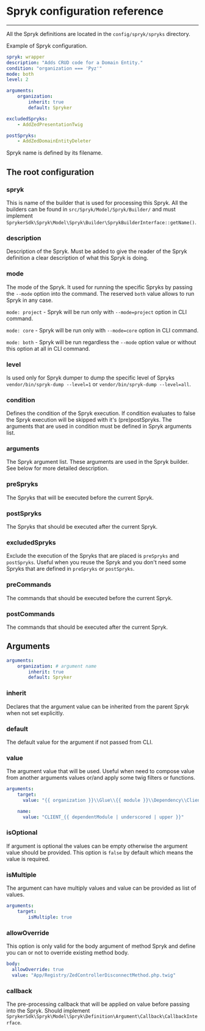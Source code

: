 # Spryk configuration reference
___

All the Spryk definitions are located in the `config/spryk/spryks` directory.

Example of Spryk configuration.
```yaml
spryk: wrapper
description: "Adds CRUD code for a Domain Entity."
condition: "organization === 'Pyz'"
mode: both
level: 2

arguments:
    organization:
        inherit: true
        default: Spryker

excludedSpryks:
    - AddZedPresentationTwig

postSpryks:
    - AddZedDomainEntityDeleter
```

Spryk name is defined by its filename.

## The root configuration

### spryk
This is name of the builder that is used for processing this Spryk. All the builders can be found in `src/Spryk/Model/Spryk/Builder/`
and must implement `SprykerSdk\Spryk\Model\Spryk\Builder\SprykBuilderInterface::getName()`.

### description
Description of the Spryk. Must be added to give the reader of the Spryk definition a clear description of what this Spryk is doing.

### mode
The mode of the Spryk. It used for running the specific Spryks by passing the `--mode` option into the command. The reserved `both` value allows to run Spryk in any case.

`mode: project` - Spryk will be run only with `--mode=project` option in CLI command.

`mode: core` - Spryk will be run only with `--mode=core` option in CLI command.

`mode: both` - Spryk will be run regardless the `--mode` option value or without this option at all in CLI command.


### level
Is used only for Spryk dumper to dump the specific level of Spryks
`vendor/bin/spryk-dump --level=1` or `vendor/bin/spryk-dump --level=all`.

### condition
Defines the condition of the Spryk execution. If condition evaluates to false the Spryk execution will be skipped with it's (pre)postSpryks. The arguments that are used in condition must be defined in Spryk arguments list.

### arguments
The Spryk argument list. These arguments are used in the Spryk builder. See below for more detailed description.

### preSpryks
The Spryks that will be executed before the current Spryk.

### postSpryks
The Spryks that should be executed after the current Spryk.

### excludedSpryks
Exclude the execution of the Spryks that are placed is `preSpryks` and `postSpryks`. Useful when you reuse the Spryk and you don't need some Spryks that are defined in `preSpryks` or `postSpryks`.

### preCommands
The commands that should be executed before the current Spryk.

### postCommands
The commands that should be executed after the current Spryk.

## Arguments

```yaml
arguments:
    organization: # argument name
        inherit: true
        default: Spryker
```

### inherit
Declares that the argument value can be inherited from the parent Spryk when not set explicitly.

### default
The default value for the argument if not passed from CLI.

### value
The argument value that will be used. Useful when need to compose value from another arguments values or/and apply some twig filters or functions.
```yaml
arguments:
    target:
      value: "{{ organization }}\\Glue\\{{ module }}\\Dependency\\Client\\{{ module }}To{{ dependentModule }}ClientBridge"

    name:
      value: "CLIENT_{{ dependentModule | underscored | upper }}"
```

### isOptional
If argument is optional the values can be empty otherwise the argument value should be provided. This option is `false` by default which means the value is required.

### isMultiple
The argument can have multiply values and value can be provided as list of values.
```yaml
arguments:
    target:
        isMultiple: true
```

### allowOverride
This option is only valid for the body argument of method Spryk and define you can or not to override existing method body.

```yaml
body:
  allowOverride: true
  value: "App/Registry/ZedControllerDisconnectMethod.php.twig"
```

### callback
The pre-processing callback that will be applied on value before passing into the Spryk. Should implement `SprykerSdk\Spryk\Model\Spryk\Definition\Argument\Callback\CallbackInterface`.

